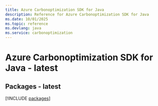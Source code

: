 ```yaml
---
title: Azure Carbonoptimization SDK for Java
description: Reference for Azure Carbonoptimization SDK for Java
ms.date: 10/01/2025
ms.topic: reference
ms.devlang: java
ms.service: carbonoptimization
---
```

# Azure Carbonoptimization SDK for Java - latest
## Packages - latest
[!INCLUDE [packages](carbonoptimization-index.md)]